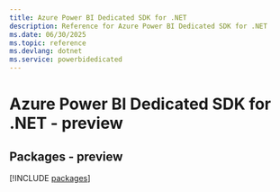```yaml
---
title: Azure Power BI Dedicated SDK for .NET
description: Reference for Azure Power BI Dedicated SDK for .NET
ms.date: 06/30/2025
ms.topic: reference
ms.devlang: dotnet
ms.service: powerbidedicated
---
```

# Azure Power BI Dedicated SDK for .NET - preview
## Packages - preview
[!INCLUDE [packages](power-bi-dedicated-index.md)]